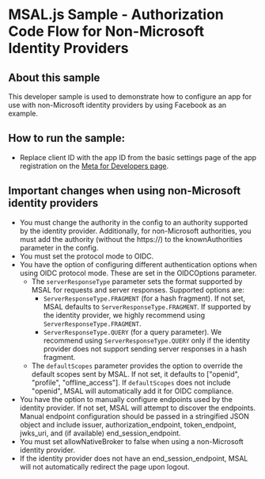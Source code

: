 # MSAL.js Sample - Authorization Code Flow for Non-Microsoft Identity Providers

## About this sample
This developer sample is used to demonstrate how to configure an app for use with non-Microsoft identity providers by using Facebook as an example.

## How to run the sample:
- Replace client ID with the app ID from the basic settings page of the app registration on the [Meta for Developers page](https://developers.facebook.com/).

## Important changes when using non-Microsoft identity providers
- You must change the authority in the config to an authority supported by the identity provider. Additionally, for non-Microsoft authorities, you must add the authority (without the https://) to the knownAuthorities parameter in the config.
- You must set the protocol mode to OIDC.
- You have the option of configuring different authentication options when using OIDC protocol mode. These are set in the OIDCOptions parameter. 
    - The `serverResponseType` parameter sets the format supported by MSAL for requests and server responses. Supported options are:
        - `ServerResponseType.FRAGMENT` (for a hash fragment). If not set, MSAL defaults to `ServerResponseType.FRAGMENT`. If supported by the identity provider, we highly recommend using `ServerResponseType.FRAGMENT`.
        - `ServerResponseType.QUERY` (for a query parameter). We recommend using `ServerResponseType.QUERY` only if the identity provider does not support sending server responses in a hash fragment.
    - The `defaultScopes` parameter provides the option to override the default scopes sent by MSAL. If not set, it defaults to ["openid", "profile", "offline_access"]. If `defaultScopes` does not include "openid", MSAL will automatically add it for OIDC compliance.
- You have the option to manually configure endpoints used by the identity provider. If not set, MSAL will attempt to discover the endpoints. Manual endpoint configuration should be passed in a stringified JSON object and include issuer, authorization_endpoint, token_endpoint, jwks_uri, and (if available) end_session_endpoint.
- You must set allowNativeBroker to false when using a non-Microsoft identity provider.
- If the identity provider does not have an end_session_endpoint, MSAL will not automatically redirect the page upon logout.